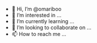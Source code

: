 - 👋 Hi, I’m @omariboo
- 👀 I’m interested in ...
- 🌱 I’m currently learning ...
- 💞️ I’m looking to collaborate on ...
- 📫 How to reach me ...

<!---
omariboo/omariboo is a ✨ special ✨ repository because its `README.md` (this file) appears on your GitHub profile.
You can click the Preview link to take a look at your changes.
--->
